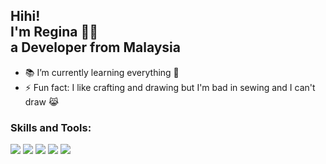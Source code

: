 <!--### Hi there 👋
**regnamint/regnamint** is a ✨ _special_ ✨ repository because its `README.md` (this file) appears on your GitHub profile.

Here are some ideas to get you started:

- 🔭 I’m currently working on ...
- 🌱 I’m currently learning ...
- 👯 I’m looking to collaborate on ...
- 🤔 I’m looking for help with ...
- 💬 Ask me about ...
- 📫 How to reach me: ...
- 😄 Pronouns: ...
- ⚡ Fun fact: ...
-->


<h2> 
Hihi! <br>
I'm Regina 👋😋<br>
a Developer from Malaysia 
</h2>

- 📚 I’m currently learning everything 🤣
- ⚡ Fun fact: I like crafting and drawing but I'm bad in sewing and I can't draw	😹


### Skills and Tools:

![](https://img.shields.io/badge/Code-JavaScript-orange)
![](https://img.shields.io/badge/Code-Node.js-orange)
![](https://img.shields.io/badge/Code-PHP-orange)
![](https://img.shields.io/badge/Code-CSS-yellow)
![](https://img.shields.io/badge/Tools-VS%20Code-yellowgreen)
